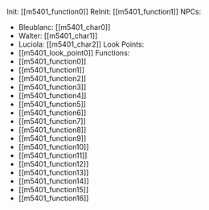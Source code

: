Init: [[m5401_function0]]
ReInit: [[m5401_function1]]
NPCs:
- Bleublanc: [[m5401_char0]]
- Walter: [[m5401_char1]]
- Luciola: [[m5401_char2]]
Look Points:
- [[m5401_look_point0]]
Functions:
- [[m5401_function0]]
- [[m5401_function1]]
- [[m5401_function2]]
- [[m5401_function3]]
- [[m5401_function4]]
- [[m5401_function5]]
- [[m5401_function6]]
- [[m5401_function7]]
- [[m5401_function8]]
- [[m5401_function9]]
- [[m5401_function10]]
- [[m5401_function11]]
- [[m5401_function12]]
- [[m5401_function13]]
- [[m5401_function14]]
- [[m5401_function15]]
- [[m5401_function16]]
